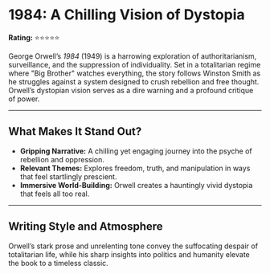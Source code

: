 # 1984: A Chilling Vision of Dystopia  

**Rating:** ⭐⭐⭐⭐⭐  

George Orwell’s *1984* (1949) is a harrowing exploration of authoritarianism, surveillance, and the suppression of individuality. Set in a totalitarian regime where "Big Brother" watches everything, the story follows Winston Smith as he struggles against a system designed to crush rebellion and free thought. Orwell’s dystopian vision serves as a dire warning and a profound critique of power.  

---

## What Makes It Stand Out?  

- **Gripping Narrative:** A chilling yet engaging journey into the psyche of rebellion and oppression.  
- **Relevant Themes:** Explores freedom, truth, and manipulation in ways that feel startlingly prescient.  
- **Immersive World-Building:** Orwell creates a hauntingly vivid dystopia that feels all too real.  

---

## Writing Style and Atmosphere  

Orwell’s stark prose and unrelenting tone convey the suffocating despair of totalitarian life, while his sharp insights into politics and humanity elevate the book to a timeless classic.  
